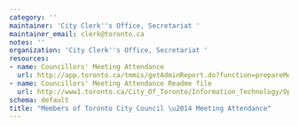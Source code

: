 ```yaml
---
category: ''
maintainer: 'City Clerk''s Office, Secretariat '
maintainer_email: clerk@toronto.ca
notes: ''
organization: 'City Clerk''s Office, Secretariat '
resources:
- name: Councillors' Meeting Attendance
  url: http://app.toronto.ca/tmmis/getAdminReport.do?function=prepareMemberAttendanceReport
- name: Councillors' Meeting Attendance Readme file
  url: http://www1.toronto.ca/City_Of_Toronto/Information_Technology/Open_Data/Data_Sets/Assets/Files/Councillors__Attendance_Record_Readme.txt
schema: default
title: "Members of Toronto City Council \u2014 Meeting Attendance"
---
```

